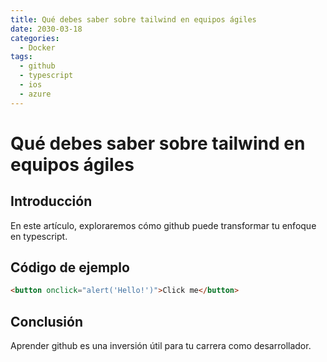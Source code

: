 ```yaml
---
title: Qué debes saber sobre tailwind en equipos ágiles
date: 2030-03-18
categories:
  - Docker
tags:
  - github
  - typescript
  - ios
  - azure
---
```


# Qué debes saber sobre tailwind en equipos ágiles

## Introducción

En este artículo, exploraremos cómo github puede transformar tu enfoque en typescript.

## Código de ejemplo

```html
<button onclick="alert('Hello!')">Click me</button>
```

## Conclusión

Aprender github es una inversión útil para tu carrera como desarrollador.